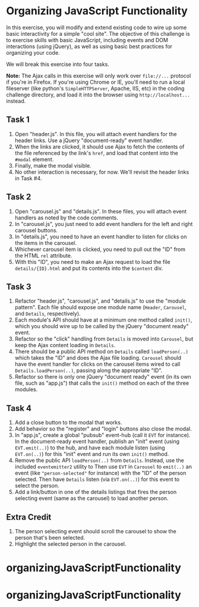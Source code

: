 # Organizing JavaScript Functionality

In this exercise, you will modify and extend existing code to wire up some basic interactivity for a simple "cool site". The objective of this challenge is to exercise skills with basic JavaScript, including events and DOM interactions (using jQuery), as well as using basic best practices for organizing your code.

We will break this exercise into four tasks.

**Note:** The Ajax calls in this exercise will only work over `file://...` protocol if you're in Firefox. If you're using Chrome or IE, you'll need to run a local fileserver (like python's `SimpleHTTPServer`, Apache, IIS, etc) in the coding challenge directory, and load it into the browser using `http://localhost...` instead.

## Task 1

1. Open "header.js". In this file, you will attach event handlers for the header links. Use a jQuery "document-ready" event handler.
2. When the links are clicked, it should use Ajax to fetch the contents of the file referenced by the link's `href`, and load that content into the `#modal` element.
3. Finally, make the modal visible.
4. No other interaction is necessary, for now. We'll revisit the header links in Task #4.

## Task 2

1. Open "carousel.js" and "details.js". In these files, you will attach event handlers as noted by the code comments.
2. In "carousel.js", you just need to add event handlers for the left and right carousel buttons.
3. In "details.js", you need to have an event handler to listen for clicks on the items in the carousel.
4. Whichever carousel item is clicked, you need to pull out the "ID" from the HTML `rel` attribute.
5. With this "ID", you need to make an Ajax request to load the file `details/{ID}.html` and put its contents into the `$content` div.

## Task 3

1. Refactor "header.js", "carousel.js", and "details.js" to use the "module pattern". Each file should expose one module name (`Header`, `Carousel`, and `Details`, respectively).
2. Each module's API should have at a minimum one method called `init()`, which you should wire up to be called by the jQuery "document ready" event.
3. Refactor so the "click" handling from `Details` is moved into `Carousel`, but keep the Ajax content loading in `Details`.
4. There should be a public API method on `Details` called `loadPerson(..)` which takes the "ID" and does the Ajax file loading. `Carousel` should have the event handler for clicks on the carousel items wired to call `Details.loadPerson(..)`, passing along the appropriate "ID".
5. Refactor so there is only one jQuery "document ready" event (in its own file, such as "app.js") that calls the `init()` method on each of the three modules.

## Task 4

1. Add a close button to the modal that works.
2. Add behavior so the "register" and "login" buttons also close the modal.
3. In "app.js", create a global "pubsub" event-hub (call it `EVT` for instance). In the document-ready event handler, publish an "init" event (using `EVT.emit(..)`) to the hub, and have each module listen (using `EVT.on(..)`) for this "init" event and run its own `init()` method.
4. Remove the public API `loadPerson(..)` from `Details`. Instead, use the included `eventemitter2` utility to  Then use `EVT` in `Carousel` to `emit(..)` an event (like `"person-selected"` for instance) with the "ID" of the person selected. Then have `Details` listen (via `EVT.on(..)`) for this event to select the person.
5. Add a link/button in one of the details listings that fires the person selecting event (same as the carousel) to load another person.

## Extra Credit

1. The person selecting event should scroll the carousel to show the person that's been selected.
2. Highlight the selected person in the carousel.
# organizingJavaScriptFunctionality
# organizingJavaScriptFunctionality
